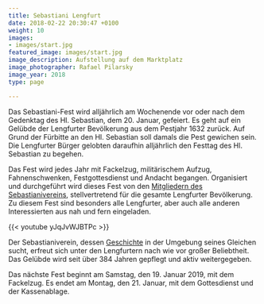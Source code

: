 ```yaml
---
title: Sebastiani Lengfurt
date: 2018-02-22 20:30:47 +0100
weight: 10
images:
- images/start.jpg
featured_image: images/start.jpg
image_description: Aufstellung auf dem Marktplatz
image_photographer: Rafael Pilarsky
image_year: 2018
type: page

---
```

Das Sebastiani-Fest wird alljährlich am Wochenende vor oder nach dem Gedenktag des Hl. Sebastian, dem 20. Januar, gefeiert. Es geht auf ein Gelübde der Lengfurter Bevölkerung aus dem Pestjahr 1632 zurück. Auf Grund der Fürbitte an den Hl. Sebastian soll damals die Pest gewichen sein. Die Lengfurter Bürger gelobten daraufhin alljährlich den Festtag des Hl. Sebastian zu begehen.

Das Fest wird jedes Jahr mit Fackelzug, militärischem Aufzug, Fahnenschwenken, Festgottesdienst und Andacht begangen. Organisiert und durchgeführt wird dieses Fest von den [Mitgliedern des Sebastianivereins](/dienstgrade), stellvertretend für die gesamte Lengfurter Bevölkerung. Zu diesem Fest sind besonders alle Lengfurter, aber auch alle anderen Interessierten aus nah und fern eingeladen.

{{< youtube yJqJvWJBTPc >}}

Der Sebastianiverein, dessen [Geschichte](/geschichte) in der Umgebung seines Gleichen sucht, erfreut sich unter den Lengfurtern nach wie vor großer Beliebtheit. Das Gelübde wird seit über 384 Jahren gepflegt und aktiv weitergegeben.

Das nächste Fest beginnt am Samstag, den 19. Januar 2019, mit dem Fackelzug. Es endet am Montag, den 21. Januar, mit dem Gottesdienst und der Kassenablage.